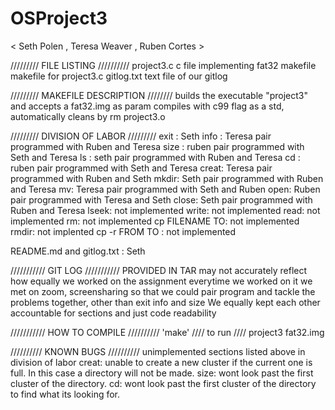 # OSProject3
< Seth Polen , Teresa Weaver , Ruben Cortes >

///////// FILE LISTING //////////
project3.c	c file implementing fat32 
makefile 	makefile for project3.c
gitlog.txt	text file of our gitlog

///////// MAKEFILE DESCRIPTION ////////
builds the executable "project3" and accepts a fat32.img as param
compiles with c99 flag as a std, automatically cleans by 
rm project3.o


///////// DIVISION OF LABOR /////////
exit : Seth
info : Teresa pair programmed with Ruben and Teresa
size : ruben pair programmed with Seth and Teresa
ls : seth pair programmed with Ruben and Teresa 
cd : ruben pair programmed with Seth and Teresa
creat: Teresa pair programmed with Ruben and Seth
mkdir: Seth pair programmed with Ruben and Teresa
mv: Teresa pair programmed with Seth and Ruben
open: Ruben pair programmed with Teresa and Seth
close: Seth pair programmed with Ruben and Teresa
lseek: not implemented 
write: not implemented
read: not implemented
rm: not implemented
cp FILENAME TO: not implemented
rmdir: not implented
cp -r FROM TO : not implemented


README.md and gitlog.txt : Seth 

/////////// GIT LOG ///////////
PROVIDED IN TAR 
may not accurately reflect how equally we worked on the assignment
everytime we worked on it we met on zoom, screensharing so that we could
pair program and tackle the problems together, other than exit info and size
We equally kept each other accountable for sections and just code readability

/////////// HOW TO COMPILE //////////
'make'
//// to run ////
project3 fat32.img



////////// KNOWN BUGS //////////
unimplemented sections listed above in division of labor
creat: unable to create a new cluster if the current one is full. In this case a directory will not be made. 
size: wont look past the first cluster of the directory.
cd: wont look past the first cluster of the directory to find what its looking for.





